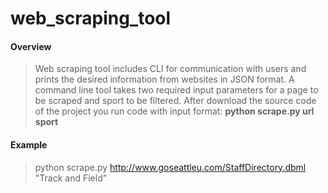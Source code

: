 # web_scraping_tool

#### Overview

> Web scraping tool includes CLI for communication with users and prints the desired information from websites in JSON format.
A command line tool takes two required input parameters for a page to be scraped and sport to be filtered. After download the source code of the project you run code with input format: **python scrape.py url sport**

#### Example

> python scrape.py http://www.goseattleu.com/StaffDirectory.dbml "Track and Field"
